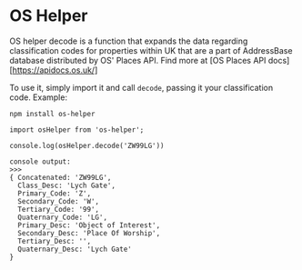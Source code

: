 # OS Helper

OS helper decode is a function that expands the data regarding classification codes for properties within UK that are a part of AddressBase database distributed by OS' Places API. Find more at [OS Places API docs][https://apidocs.os.uk/]

To use it, simply import it and call `decode`, passing it your classification code. Example:

`npm install os-helper`

```
import osHelper from 'os-helper';

console.log(osHelper.decode('ZW99LG'))

console output:
>>> 
{ Concatenated: 'ZW99LG',
  Class_Desc: 'Lych Gate',
  Primary_Code: 'Z',
  Secondary_Code: 'W',
  Tertiary_Code: '99',
  Quaternary_Code: 'LG',
  Primary_Desc: 'Object of Interest',
  Secondary_Desc: 'Place Of Worship',
  Tertiary_Desc: '',
  Quaternary_Desc: 'Lych Gate'
}
```
